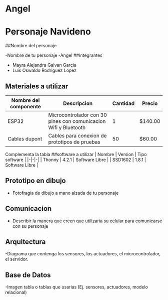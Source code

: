 # Angel

# Personaje Navideno

##Nombre del personaje

-Nombre de tu personaje
-Angel
##Integrantes
- Mayra Alejandra Galvan Garcia
- Luis Oswaldo Rodriguez Lopez

## Materiales a utilizar

|Nombre del componente|Descripcion|Cantidad|Precio|
|-|-|-|-|
|ESP32|Microcontrolador con 30 pines con comunicacion Wifi y Bluetooth|1|$140.00|
|Cables dupont|Cables para conexion de prototipos de pruebas|50|$60.00|

Complementa la tabla
##software a utilizar
| Nombre | Version | Tipo software |
|-|-|-|
| Thonny | 4.2.1 | Software Libre |
| SSD1602 | 1.8.1 | Software Libre |
## Prototipo en dibujo
- Fotofragia de dibujo a mano alzada de tu personaje

## Comunicacion
- Describir la manera que creen que utilizaria su celular para comunicarse con su personaje

## Arquitectura
-Diagrama que contenga los sensores, los actuadores, el microcontrolador, el servidor.

## Base de Datos
-Imagen tabla o tablas que usarias (Ej. sensores, actuadores, modelo relacional)

